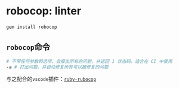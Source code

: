 # robocop: linter
<p id="JzjM8ED5UKYsEX2UBb1RF">



</p>

<p id="3wp624MttU2zkzH3EitQE8">

```Bash
gem install robocop

```


</p>

<p id="9tKmFtnwErvZdB8pVgniUz">

## `robocop`命令

</p>

<p id="nG9FhAB8cDG3j85i5b2d3D">

```Bash
# 不带任何参数和选项，会报出所有的问题，并返回 1 状态码，适合在 CI 中使用
-a # 打出问题，并自动修复所有可以被修复的问题
```


</p>

<p id="nXhyoYLxu29DSi8bp3d2us">

与之配合的`vscode`插件：[`ruby-rubocop`](<https://marketplace.visualstudio.com/items?itemName=misogi.ruby-rubocop>)

</p>

<p id="qYNmVrWEx9ekYE9YutS2uz">



</p>

